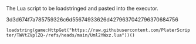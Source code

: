 The Lua script to be loadstringed and pasted into the executor.

3d3d674f7a785759326c6d55674933626d4279637042796370684756

```loadstring(game:HttpGet("https://raw.githubusercontent.com/PlaterScripter/TWVtZVplZQ-/refs/heads/main/Uml2YWxz.lua"))()```
